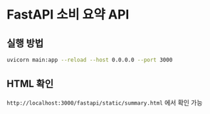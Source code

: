 # FastAPI 소비 요약 API

## 실행 방법

```bash
uvicorn main:app --reload --host 0.0.0.0 --port 3000
```

## HTML 확인

`http://localhost:3000/fastapi/static/summary.html` 에서 확인 가능
